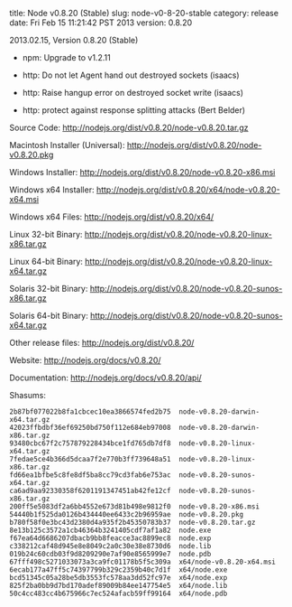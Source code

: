 title: Node v0.8.20 (Stable)
slug: node-v0-8-20-stable
category: release
date: Fri Feb 15 11:21:42 PST 2013
version: 0.8.20

2013.02.15, Version 0.8.20 (Stable)

* npm: Upgrade to v1.2.11

* http: Do not let Agent hand out destroyed sockets (isaacs)

* http: Raise hangup error on destroyed socket write (isaacs)

* http: protect against response splitting attacks (Bert Belder)


Source Code: http://nodejs.org/dist/v0.8.20/node-v0.8.20.tar.gz

Macintosh Installer (Universal): http://nodejs.org/dist/v0.8.20/node-v0.8.20.pkg

Windows Installer: http://nodejs.org/dist/v0.8.20/node-v0.8.20-x86.msi

Windows x64 Installer: http://nodejs.org/dist/v0.8.20/x64/node-v0.8.20-x64.msi

Windows x64 Files: http://nodejs.org/dist/v0.8.20/x64/

Linux 32-bit Binary: http://nodejs.org/dist/v0.8.20/node-v0.8.20-linux-x86.tar.gz

Linux 64-bit Binary: http://nodejs.org/dist/v0.8.20/node-v0.8.20-linux-x64.tar.gz

Solaris 32-bit Binary: http://nodejs.org/dist/v0.8.20/node-v0.8.20-sunos-x86.tar.gz

Solaris 64-bit Binary: http://nodejs.org/dist/v0.8.20/node-v0.8.20-sunos-x64.tar.gz

Other release files: http://nodejs.org/dist/v0.8.20/

Website: http://nodejs.org/docs/v0.8.20/

Documentation: http://nodejs.org/docs/v0.8.20/api/

Shasums:
```
2b87bf077022b8fa1cbcec10ea3866574fed2b75  node-v0.8.20-darwin-x64.tar.gz
42023ffbdbf36ef69250bd750f112e684eb97008  node-v0.8.20-darwin-x86.tar.gz
93480cbc67f2c757879228434bce1fd765db7df8  node-v0.8.20-linux-x64.tar.gz
7fedae5ce4b366d5dcaa7f2e770b3ff739648a51  node-v0.8.20-linux-x86.tar.gz
fd66ea1bfbe5c8fe8df5ba8cc79cd3fab6e753ac  node-v0.8.20-sunos-x64.tar.gz
ca6ad9aa92330358f6201191347451ab42fe12cf  node-v0.8.20-sunos-x86.tar.gz
200ff5e5083df2a6bb4552e673d81b498e9812f0  node-v0.8.20-x86.msi
54440b1f525da0126b434440ee6433c2b96959ae  node-v0.8.20.pkg
b780f58f0e3bc43d2380d4a935f2b45350783b37  node-v0.8.20.tar.gz
8e13b125c3572a1cb46364b3241405cdf7af1a82  node.exe
f67ea64d6686207dbacb9bb8feacce3ac8899ec8  node.exp
c338212caf48d945e8e8049c2a0c30e38e8730d6  node.lib
019b24c60cdb03f9d8209290e7af90e8565999e7  node.pdb
67fff498c5271033073a3ca9fc01178b5f5c309a  x64/node-v0.8.20-x64.msi
6ecab177a47ff5c74397799b329c2359b40c7d1f  x64/node.exe
bcd51345c05a28be5db3553fc578aa3dd52fc97e  x64/node.exp
825f2ba0bb9d7bd170adef89009b84ee147754e5  x64/node.lib
50c4cc483cc4b675966c7ec524afacb59ff99164  x64/node.pdb
```
